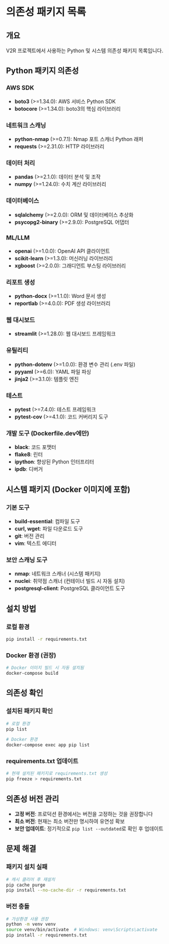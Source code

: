 # 의존성 패키지 목록

## 개요
V2R 프로젝트에서 사용하는 Python 및 시스템 의존성 패키지 목록입니다.

## Python 패키지 의존성

### AWS SDK
- **boto3** (>=1.34.0): AWS 서비스 Python SDK
- **botocore** (>=1.34.0): boto3의 핵심 라이브러리

### 네트워크 스캐닝
- **python-nmap** (>=0.7.1): Nmap 포트 스캐너 Python 래퍼
- **requests** (>=2.31.0): HTTP 라이브러리

### 데이터 처리
- **pandas** (>=2.1.0): 데이터 분석 및 조작
- **numpy** (>=1.24.0): 수치 계산 라이브러리

### 데이터베이스
- **sqlalchemy** (>=2.0.0): ORM 및 데이터베이스 추상화
- **psycopg2-binary** (>=2.9.0): PostgreSQL 어댑터

### ML/LLM
- **openai** (>=1.0.0): OpenAI API 클라이언트
- **scikit-learn** (>=1.3.0): 머신러닝 라이브러리
- **xgboost** (>=2.0.0): 그래디언트 부스팅 라이브러리

### 리포트 생성
- **python-docx** (>=1.1.0): Word 문서 생성
- **reportlab** (>=4.0.0): PDF 생성 라이브러리

### 웹 대시보드
- **streamlit** (>=1.28.0): 웹 대시보드 프레임워크

### 유틸리티
- **python-dotenv** (>=1.0.0): 환경 변수 관리 (.env 파일)
- **pyyaml** (>=6.0): YAML 파일 파싱
- **jinja2** (>=3.1.0): 템플릿 엔진

### 테스트
- **pytest** (>=7.4.0): 테스트 프레임워크
- **pytest-cov** (>=4.1.0): 코드 커버리지 도구

### 개발 도구 (Dockerfile.dev에만)
- **black**: 코드 포맷터
- **flake8**: 린터
- **ipython**: 향상된 Python 인터프리터
- **ipdb**: 디버거

## 시스템 패키지 (Docker 이미지에 포함)

### 기본 도구
- **build-essential**: 컴파일 도구
- **curl, wget**: 파일 다운로드 도구
- **git**: 버전 관리
- **vim**: 텍스트 에디터

### 보안 스캐닝 도구
- **nmap**: 네트워크 스캐너 (시스템 패키지)
- **nuclei**: 취약점 스캐너 (컨테이너 빌드 시 자동 설치)
- **postgresql-client**: PostgreSQL 클라이언트 도구

## 설치 방법

### 로컬 환경
```bash
pip install -r requirements.txt
```

### Docker 환경 (권장)
```bash
# Docker 이미지 빌드 시 자동 설치됨
docker-compose build
```

## 의존성 확인

### 설치된 패키지 확인
```bash
# 로컬 환경
pip list

# Docker 환경
docker-compose exec app pip list
```

### requirements.txt 업데이트
```bash
# 현재 설치된 패키지로 requirements.txt 생성
pip freeze > requirements.txt
```

## 의존성 버전 관리

- **고정 버전**: 프로덕션 환경에서는 버전을 고정하는 것을 권장합니다
- **최소 버전**: 현재는 최소 버전만 명시하여 유연성 확보
- **보안 업데이트**: 정기적으로 `pip list --outdated`로 확인 후 업데이트

## 문제 해결

### 패키지 설치 실패
```bash
# 캐시 클리어 후 재설치
pip cache purge
pip install --no-cache-dir -r requirements.txt
```

### 버전 충돌
```bash
# 가상환경 사용 권장
python -m venv venv
source venv/bin/activate  # Windows: venv\Scripts\activate
pip install -r requirements.txt
```

